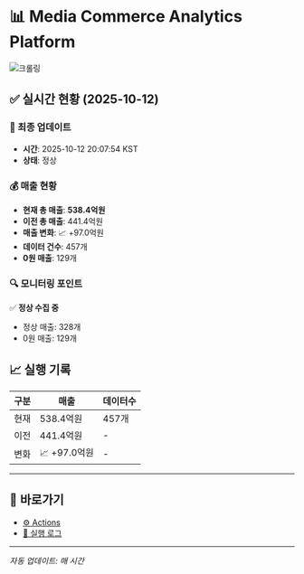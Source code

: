 # 📊 Media Commerce Analytics Platform

![크롤링](https://img.shields.io/badge/크롤링-정상-green)

## ✅ 실시간 현황 (2025-10-12)

### 📍 최종 업데이트
- **시간**: 2025-10-12 20:07:54 KST
- **상태**: 정상

### 💰 매출 현황
- **현재 총 매출**: **538.4억원**
- **이전 총 매출**: 441.4억원
- **매출 변화**: 📈 +97.0억원
- **데이터 건수**: 457개
- **0원 매출**: 129개

### 🔍 모니터링 포인트

✅ **정상 수집 중**
- 정상 매출: 328개
- 0원 매출: 129개


## 📈 실행 기록

| 구분 | 매출 | 데이터수 |
|------|------|----------|
| 현재 | 538.4억원 | 457개 |
| 이전 | 441.4억원 | - |
| 변화 | 📈 +97.0억원 | - |

---

## 🔗 바로가기

- [⚙️ Actions](../../actions)
- [📝 실행 로그](../../actions/workflows/daily_scraping.yml)

---

*자동 업데이트: 매 시간*
